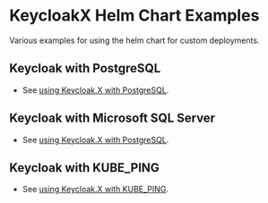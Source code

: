 # KeycloakX Helm Chart Examples

Various examples for using the helm chart for custom deployments.

## Keycloak with PostgreSQL

- See [using Keycloak.X with PostgreSQL](./postgresql/readme.md).

## Keycloak with Microsoft SQL Server

- See [using Keycloak.X with PostgreSQL](./mssql/readme.md).


## Keycloak  with KUBE_PING
- See [using Keycloak.X with KUBE_PING](./postgresql-kubeping/readme.md).
